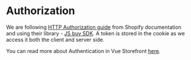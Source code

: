 # Authorization

We are following [HTTP Authorization guide](https://shopify.dev/apps/auth) from Shopify documentation and using their library - [JS buy SDK](https://github.com/Shopify/js-buy-sdk). A token is stored in the cookie as we access it both the client and server side.

You can read more about Authentication in Vue Storefront [here](/guide/authentication.html).
